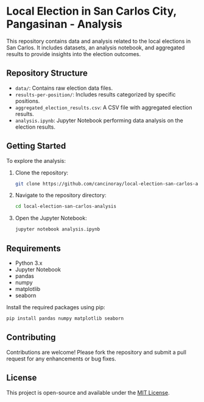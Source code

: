 # Local Election in San Carlos City, Pangasinan - Analysis

This repository contains data and analysis related to the local elections in San Carlos. It includes datasets, an analysis notebook, and aggregated results to provide insights into the election outcomes.

## Repository Structure

* `data/`: Contains raw election data files.
* `results-per-position/`: Includes results categorized by specific positions.
* `aggregated_election_results.csv`: A CSV file with aggregated election results.
* `analysis.ipynb`: Jupyter Notebook performing data analysis on the election results.

## Getting Started

To explore the analysis:

1. Clone the repository:

   ```bash
   git clone https://github.com/cancinoray/local-election-san-carlos-analysis.git
   ```
2. Navigate to the repository directory:

   ```bash
   cd local-election-san-carlos-analysis
   ```
3. Open the Jupyter Notebook:

   ```bash
   jupyter notebook analysis.ipynb
   ```

## Requirements

* Python 3.x
* Jupyter Notebook
* pandas
* numpy
* matplotlib
* seaborn

Install the required packages using pip:

```bash
pip install pandas numpy matplotlib seaborn
```

## Contributing

Contributions are welcome! Please fork the repository and submit a pull request for any enhancements or bug fixes.

## License

This project is open-source and available under the [MIT License](LICENSE).
